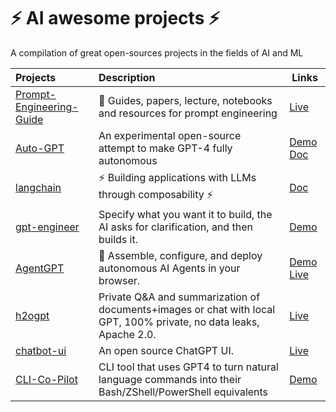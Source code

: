 # ⚡️ AI awesome projects ⚡️
A compilation of great open-sources projects in the fields of AI and ML

| Projects                                                                            | Description                                                                                                        | Links                                                                                                                                              |
|:------------------------------------------------------------------------------------|:-------------------------------------------------------------------------------------------------------------------|----------------------------------------------------------------------------------------------------------------------------------------------------|
| [Prompt-Engineering-Guide](https://github.com/robertdalla/Prompt-Engineering-Guide) | 🐙 Guides, papers, lecture, notebooks and resources for prompt engineering                                         | [Live](https://www.promptingguide.ai/)                                                                                                             |
| [Auto-GPT](https://github.com/Significant-Gravitas/Auto-GPT)                        | An experimental open-source attempt to make GPT-4 fully autonomous                                                 | [Demo](https://user-images.githubusercontent.com/70048414/232352935-55c6bf7c-3958-406e-8610-0913475a0b05.mp4) [Doc](https://docs.agpt.co/)         |
| [langchain](https://github.com/hwchase17/langchain)                                 | ⚡ Building applications with LLMs through composability ⚡                                                          | [Doc](https://python.langchain.com/docs/get_started/introduction)                                                                                  |
| [gpt-engineer](https://github.com/AntonOsika/gpt-engineer)                          | Specify what you want it to build, the AI asks for clarification, and then builds it.                              | [Demo](https://twitter.com/antonosika/status/1667641038104674306)                                                                                  |
| [AgentGPT](https://github.com/reworkd/AgentGPT)                                     | 🤖 Assemble, configure, and deploy autonomous AI Agents in your browser.                                           | [Demo](https://user-images.githubusercontent.com/50181239/241427218-5348e44a-29a5-4280-a06b-fe1429a8d99e.mp4) [Live](https://agentgpt.reworkd.ai/) |
| [h2ogpt](https://github.com/h2oai/h2ogpt)                                           | Private Q&A and summarization of documents+images or chat with local GPT, 100% private, no data leaks, Apache 2.0. | [Live](https://gpt.h2o.ai/)                                                                                                                        |
| [chatbot-ui](https://github.com/mckaywrigley/chatbot-ui)                            | An open source ChatGPT UI.                                                                                         | [Live](https://www.chatbotui.com/)                                                                                                                 |
| [CLI-Co-Pilot](https://github.com/AntonOsika/CLI-Co-Pilot)                          | CLI tool that uses GPT4 to turn natural language commands into their Bash/ZShell/PowerShell equivalents            | [Demo](https://github.com/AntonOsika/CLI-Co-Pilot/blob/main/codex_cli.gif)                                                                         |
